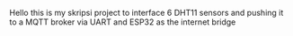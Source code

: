 Hello this is my skripsi project to interface 6 DHT11 sensors and pushing it to a MQTT broker via UART and ESP32 as the internet bridge